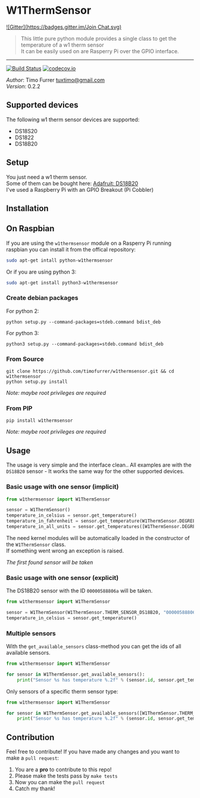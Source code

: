 # W1ThermSensor
[![Gitter](https://badges.gitter.im/Join Chat.svg)](https://gitter.im/timofurrer/w1thermsensor?utm_source=badge&utm_medium=badge&utm_campaign=pr-badge&utm_content=badge)
> This little pure python module provides a single class to get the temperature of a w1 therm sensor<br>
> It can be easily used on are Rasperry Pi over the GPIO interface.

***

[![Build Status](https://travis-ci.org/timofurrer/w1thermsensor.svg?branch=master)](https://travis-ci.org/timofurrer/w1thermsensor) [![codecov.io](http://codecov.io/github/timofurrer/w1thermsensor/coverage.svg?branch=master)](http://codecov.io/github/timofurrer/w1thermsensor?branch=master)

*Author*: Timo Furrer <tuxtimo@gmail.com><br>
*Version*: 0.2.2

## Supported devices

The following w1 therm sensor devices are supported:

* DS18S20
* DS1822
* DS18B20

## Setup

You just need a w1 therm sensor. <br>
Some of them can be bought here: [Adafruit: DS18B20](https://www.adafruit.com/search?q=DS18B20) <br>
I've used a Raspberry Pi with an GPIO Breakout (Pi Cobbler)

## Installation

## On Raspbian

If you are using the `w1thermsensor` module on a Rasperry Pi running raspbian you can install it from the offical repository:

```bash
sudo apt-get intall python-w1thermsensor
```

Or if you are using python 3:

```bash
sudo apt-get install python3-w1thermsensor
```

### Create debian packages

For python 2:

    python setup.py --command-packages=stdeb.command bdist_deb

For python 3:

    python3 setup.py --command-packages=stdeb.command bdist_deb

### From Source

    git clone https://github.com/timofurrer/w1thermsensor.git && cd w1thermsensor
    python setup.py install

*Note: maybe root privileges are required*

### From PIP

    pip install w1thermsensor

*Note: maybe root privileges are required*

## Usage

The usage is very simple and the interface clean..
All examples are with the `DS18B20` sensor - It works the same way for the other supported devices.

### Basic usage with one sensor (implicit)

```python
from w1thermsensor import W1ThermSensor

sensor = W1ThermSensor()
temperature_in_celsius = sensor.get_temperature()
temperature_in_fahrenheit = sensor.get_temperature(W1ThermSensor.DEGREES_F)
temperature_in_all_units = sensor.get_temperatures([W1ThermSensor.DEGREES_C, W1ThermSensor.DEGREES_F, W1ThermSensor.KELVIN])
```

The need kernel modules will be automatically loaded in the constructor of the `W1ThermSensor` class. <br>
If something went wrong an exception is raised.

*The first found sensor will be taken*

### Basic usage with one sensor (explicit)

The DS18B20 sensor with the ID `00000588806a` will be taken.

```python
from w1thermsensor import W1ThermSensor

sensor = W1ThermSensor(W1ThermSensor.THERM_SENSOR_DS18B20, "00000588806a")
temperature_in_celsius = sensor.get_temperature()
```

### Multiple sensors

With the `get_available_sensors` class-method you can get the ids of all available sensors.

```python
from w1thermsensor import W1ThermSensor

for sensor in W1ThermSensor.get_available_sensors():
    print("Sensor %s has temperature %.2f" % (sensor.id, sensor.get_temperature()))
```

Only sensors of a specific therm sensor type:

```python
from w1thermsensor import W1ThermSensor

for sensor in W1ThermSensor.get_available_sensors([W1ThermSensor.THERM_SENSOR_DS18B20]):
    print("Sensor %s has temperature %.2f" % (sensor.id, sensor.get_temperature()))
```

## Contribution

Feel free to contribute!
If you have made any changes and you want to make a `pull request`:

1. You are a **pro** to contribute to this repo!
2. Please make the tests pass by `make tests`
3. Now you can make the `pull request`
4. Catch my thank!
